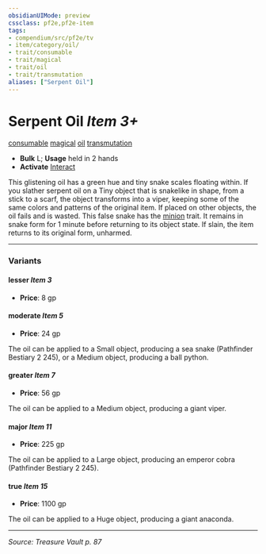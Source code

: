 ```yaml
---
obsidianUIMode: preview
cssclass: pf2e,pf2e-item
tags:
- compendium/src/pf2e/tv
- item/category/oil/
- trait/consumable
- trait/magical
- trait/oil
- trait/transmutation
aliases: ["Serpent Oil"]
---
```

# Serpent Oil *Item 3+*  
[consumable](consumable.md "Consumable Item Trait")  [magical](magical.md "Magical Item Trait")  [oil](oil.md "Oil Item Trait")  [transmutation](transmutation.md "Transmutation School Trait")  

- **Bulk** L; **Usage** held in 2 hands
- **Activate** [Interact](interact.md)

This glistening oil has a green hue and tiny snake scales floating within. If you slather serpent oil on a Tiny object that is snakelike in shape, from a stick to a scarf, the object transforms into a viper, keeping some of the same colors and patterns of the original item. If placed on other objects, the oil fails and is wasted. This false snake has the [minion](minion.md "Minion Creature Trait") trait. It remains in snake form for 1 minute before returning to its object state. If slain, the item returns to its original form, unharmed.

---

### Variants

#### lesser *Item 3*

- **Price**: 8 gp

#### moderate *Item 5*

- **Price**: 24 gp

The oil can be applied to a Small object, producing a sea snake (Pathfinder Bestiary 2 245), or a Medium object, producing a ball python.

#### greater *Item 7*

- **Price**: 56 gp

The oil can be applied to a Medium object, producing a giant viper.

#### major *Item 11*

- **Price**: 225 gp

The oil can be applied to a Large object, producing an emperor cobra (Pathfinder Bestiary 2 245).

#### true *Item 15*

- **Price**: 1100 gp

The oil can be applied to a Huge object, producing a giant anaconda.

---
*Source: Treasure Vault p. 87*